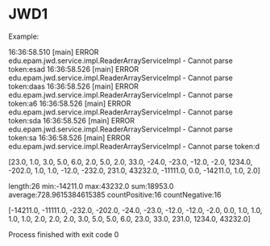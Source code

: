 # JWD1
Example:

16:36:58.510 [main] ERROR edu.epam.jwd.service.impl.ReaderArrayServiceImpl - Cannot parse token:esad
16:36:58.526 [main] ERROR edu.epam.jwd.service.impl.ReaderArrayServiceImpl - Cannot parse token:daas
16:36:58.526 [main] ERROR edu.epam.jwd.service.impl.ReaderArrayServiceImpl - Cannot parse token:a6
16:36:58.526 [main] ERROR edu.epam.jwd.service.impl.ReaderArrayServiceImpl - Cannot parse token:sda
16:36:58.526 [main] ERROR edu.epam.jwd.service.impl.ReaderArrayServiceImpl - Cannot parse token:sa
16:36:58.526 [main] ERROR edu.epam.jwd.service.impl.ReaderArrayServiceImpl - Cannot parse token:d

[23.0, 1.0, 3.0, 5.0, 6.0, 2.0, 5.0, 2.0, 33.0, -24.0, -23.0, -12.0, -2.0, 1234.0, -202.0, 1.0, 1.0, -12.0, -232.0, 231.0, 43232.0, -11111.0, 0.0, -14211.0, 1.0, 2.0]

length:26
min:-14211.0
max:43232.0
sum:18953.0
average:728.9615384615385
countPositive:16
countNegative:16

[-14211.0, -11111.0, -232.0, -202.0, -24.0, -23.0, -12.0, -12.0, -2.0, 0.0, 1.0, 1.0, 1.0, 1.0, 2.0, 2.0, 2.0, 3.0, 5.0, 5.0, 6.0, 23.0, 33.0, 231.0, 1234.0, 43232.0]

Process finished with exit code 0